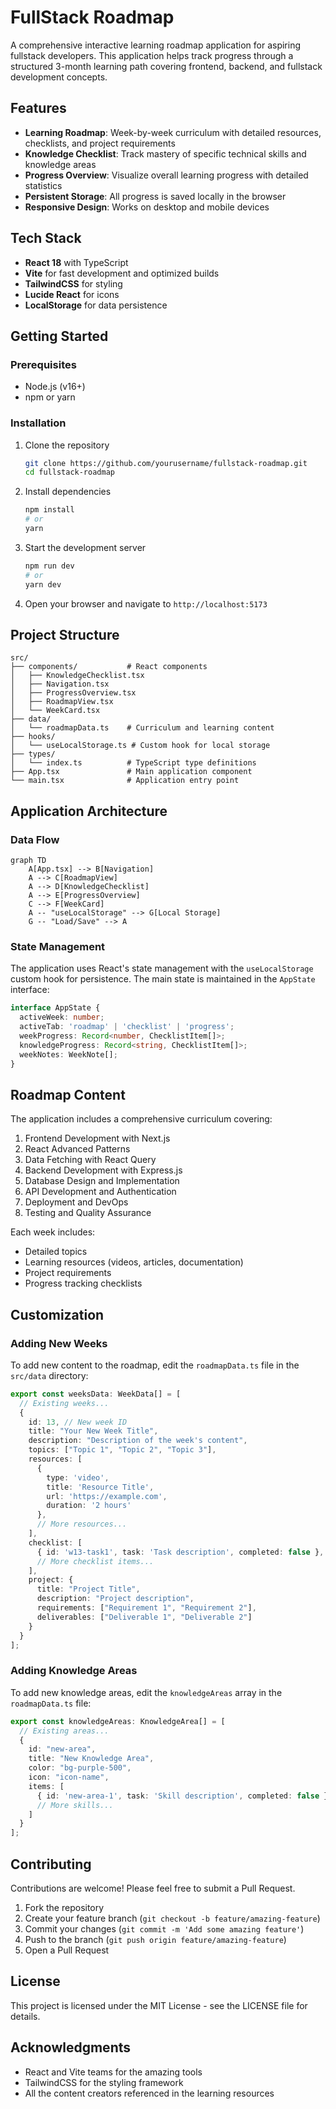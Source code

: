 # FullStack Roadmap

A comprehensive interactive learning roadmap application for aspiring fullstack developers. This application helps track progress through a structured 3-month learning path covering frontend, backend, and fullstack development concepts.

## Features

- **Learning Roadmap**: Week-by-week curriculum with detailed resources, checklists, and project requirements
- **Knowledge Checklist**: Track mastery of specific technical skills and knowledge areas
- **Progress Overview**: Visualize overall learning progress with detailed statistics
- **Persistent Storage**: All progress is saved locally in the browser
- **Responsive Design**: Works on desktop and mobile devices

## Tech Stack

- **React 18** with TypeScript
- **Vite** for fast development and optimized builds
- **TailwindCSS** for styling
- **Lucide React** for icons
- **LocalStorage** for data persistence

## Getting Started

### Prerequisites

- Node.js (v16+)
- npm or yarn

### Installation

1. Clone the repository
   ```bash
   git clone https://github.com/yourusername/fullstack-roadmap.git
   cd fullstack-roadmap
   ```

2. Install dependencies
   ```bash
   npm install
   # or
   yarn
   ```

3. Start the development server
   ```bash
   npm run dev
   # or
   yarn dev
   ```

4. Open your browser and navigate to `http://localhost:5173`

## Project Structure

```
src/
├── components/           # React components
│   ├── KnowledgeChecklist.tsx
│   ├── Navigation.tsx
│   ├── ProgressOverview.tsx
│   ├── RoadmapView.tsx
│   └── WeekCard.tsx
├── data/
│   └── roadmapData.ts    # Curriculum and learning content
├── hooks/
│   └── useLocalStorage.ts # Custom hook for local storage
├── types/
│   └── index.ts          # TypeScript type definitions
├── App.tsx               # Main application component
└── main.tsx              # Application entry point
```

## Application Architecture

### Data Flow

```mermaid
graph TD
    A[App.tsx] --> B[Navigation]
    A --> C[RoadmapView]
    A --> D[KnowledgeChecklist]
    A --> E[ProgressOverview]
    C --> F[WeekCard]
    A -- "useLocalStorage" --> G[Local Storage]
    G -- "Load/Save" --> A
```

### State Management

The application uses React's state management with the `useLocalStorage` custom hook for persistence. The main state is maintained in the `AppState` interface:

```typescript
interface AppState {
  activeWeek: number;
  activeTab: 'roadmap' | 'checklist' | 'progress';
  weekProgress: Record<number, ChecklistItem[]>;
  knowledgeProgress: Record<string, ChecklistItem[]>;
  weekNotes: WeekNote[];
}
```

## Roadmap Content

The application includes a comprehensive curriculum covering:

1. Frontend Development with Next.js
2. React Advanced Patterns
3. Data Fetching with React Query
4. Backend Development with Express.js
5. Database Design and Implementation
6. API Development and Authentication
7. Deployment and DevOps
8. Testing and Quality Assurance

Each week includes:
- Detailed topics
- Learning resources (videos, articles, documentation)
- Project requirements
- Progress tracking checklists

## Customization

### Adding New Weeks

To add new content to the roadmap, edit the `roadmapData.ts` file in the `src/data` directory:

```typescript
export const weeksData: WeekData[] = [
  // Existing weeks...
  {
    id: 13, // New week ID
    title: "Your New Week Title",
    description: "Description of the week's content",
    topics: ["Topic 1", "Topic 2", "Topic 3"],
    resources: [
      {
        type: 'video',
        title: 'Resource Title',
        url: 'https://example.com',
        duration: '2 hours'
      },
      // More resources...
    ],
    checklist: [
      { id: 'w13-task1', task: 'Task description', completed: false },
      // More checklist items...
    ],
    project: {
      title: "Project Title",
      description: "Project description",
      requirements: ["Requirement 1", "Requirement 2"],
      deliverables: ["Deliverable 1", "Deliverable 2"]
    }
  }
];
```

### Adding Knowledge Areas

To add new knowledge areas, edit the `knowledgeAreas` array in the `roadmapData.ts` file:

```typescript
export const knowledgeAreas: KnowledgeArea[] = [
  // Existing areas...
  {
    id: "new-area",
    title: "New Knowledge Area",
    color: "bg-purple-500",
    icon: "icon-name",
    items: [
      { id: 'new-area-1', task: 'Skill description', completed: false },
      // More skills...
    ]
  }
];
```

## Contributing

Contributions are welcome! Please feel free to submit a Pull Request.

1. Fork the repository
2. Create your feature branch (`git checkout -b feature/amazing-feature`)
3. Commit your changes (`git commit -m 'Add some amazing feature'`)
4. Push to the branch (`git push origin feature/amazing-feature`)
5. Open a Pull Request

## License

This project is licensed under the MIT License - see the LICENSE file for details.

## Acknowledgments

- React and Vite teams for the amazing tools
- TailwindCSS for the styling framework
- All the content creators referenced in the learning resources 